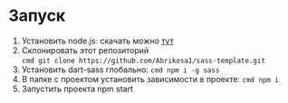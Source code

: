 # Запуск

1. Установить node.js: скачать можно [тут](https://nodejs.org/en/download/)
2. Склонировать этот репозиторий</br>
  ```cmd git clone https://github.com/Abrikosa1/sass-template.git```
3. Установить dart-sass глобально: ```cmd npm i -g sass```
5. В папке с проектом установить зависимости в проекте: ```cmd npm i```
6. Запустить проекта npm start
